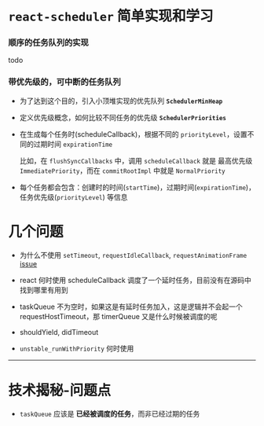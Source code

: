 # `react-scheduler` 简单实现和学习

### 顺序的任务队列的实现

todo

### 带优先级的，可中断的任务队列

- 为了达到这个目的，引入小顶堆实现的优先队列 **`SchedulerMinHeap`**

- 定义优先级概念，如何比较不同任务的优先级 **`SchedulerPriorities`**

- 在生成每个任务时(scheduleCallback)，根据不同的 `priorityLevel`，设置不同的过期时间 `expirationTime`

  比如，在 `flushSyncCallbacks` 中，调用 `scheduleCallback` 就是 最高优先级`ImmediatePriority`，而在 `commitRootImpl` 中就是 `NormalPriority`

- 每个任务都会包含：创建时的时间(`startTime`)，过期时间(`expirationTime`)，任务优先级(`priorityLevel`) 等信息

# 几个问题

- 为什么不使用 `setTimeout`, `requestIdleCallback`, `requestAnimationFrame` [issue](https://github.com/facebook/react/issues/13206)

- react 何时使用 scheduleCallback 调度了一个延时任务，目前没有在源码中找到哪里有用到

- taskQueue 不为空时，如果这是有延时任务加入，这是逻辑并不会起一个 requestHostTimeout，那 timerQueue 又是什么时候被调度的呢

- shouldYield, didTimeout

- `unstable_runWithPriority` 何时使用

---

# 技术揭秘-问题点

- `taskQueue` 应该是 **已经被调度的任务**，而非已经过期的任务
